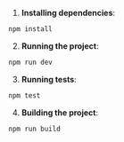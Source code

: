 1. **Installing dependencies**:

```bash
npm install
```

2. **Running the project**:

```bash
npm run dev
```

3. **Running tests**:

```bash
npm test
```

4. **Building the project**:

```bash
npm run build
```
